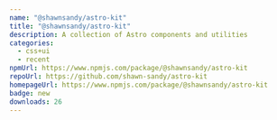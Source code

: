```yaml
---
name: "@shawnsandy/astro-kit"
title: "@shawnsandy/astro-kit"
description: A collection of Astro components and utilities
categories:
  - css+ui
  - recent
npmUrl: https://www.npmjs.com/package/@shawnsandy/astro-kit
repoUrl: https://github.com/shawn-sandy/astro-kit
homepageUrl: https://www.npmjs.com/package/@shawnsandy/astro-kit
badge: new
downloads: 26
---
```

